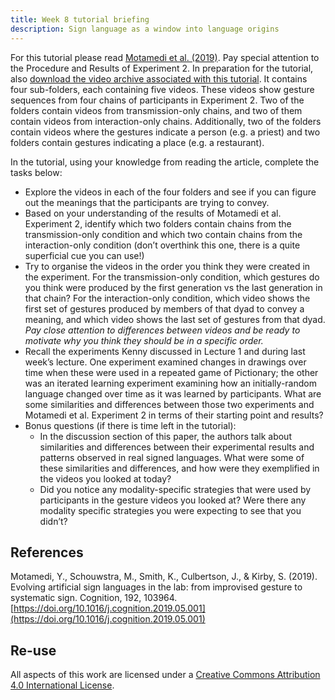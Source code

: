 ```yaml
---
title: Week 8 tutorial briefing
description: Sign language as a window into language origins 
---
```


For this tutorial please read [Motamedi et al. (2019)](https://doi.org/10.1016/j.cognition.2019.05.001). Pay special attention to the Procedure and Results of Experiment 2. In preparation for the tutorial, also [download the video archive associated with this tutorial](origins_tutorial_wk8_videos.zip). It contains four sub-folders, each containing five videos. These videos show gesture sequences from four chains of participants in Experiment 2. Two of the folders contain videos from transmission-only chains, and two of them contain videos from interaction-only chains. Additionally, two of the folders contain videos where the gestures indicate a person (e.g. a priest) and two folders contain gestures indicating a place (e.g. a restaurant). 

In the tutorial, using your knowledge from reading the article, complete the tasks below:
- Explore the videos in each of the four folders and see if you can figure out the meanings that the participants are trying to convey.
- Based on your understanding of the results of Motamedi et al. Experiment 2, identify which two folders contain chains from the transmission-only condition and which two contain chains from the interaction-only condition (don’t overthink this one, there is a quite superficial cue you can use!)
- Try to organise the videos in the order you think they were created in the experiment.  For the transmission-only condition, which gestures do you think were produced by the first generation vs the last generation in that chain? For the interaction-only condition, which video shows the first set of gestures produced by members of that dyad to convey a meaning, and which video shows the last set of gestures from that dyad. *Pay close attention to differences between videos and be ready to motivate why you think they should be in a specific order.*
- Recall the experiments Kenny discussed in Lecture 1 and during last week’s lecture. One experiment examined changes in drawings over time when these were used in a repeated game of Pictionary; the other was an iterated learning experiment examining how an initially-random language changed over time as it was learned by participants. What are some similarities and differences between those two experiments and Motamedi et al. Experiment 2 in terms of their starting point and results? 
- Bonus questions (if there is time left in the tutorial):
    - In the discussion section of this paper, the authors talk about similarities and differences between their experimental results and patterns observed in real signed languages. What were some of these similarities and differences, and how were they exemplified in the videos you looked at today?
    - Did you notice any modality-specific strategies that were used by participants in the gesture videos you looked at? Were there any modality specific strategies you were expecting to see that you didn’t?

## References

Motamedi, Y., Schouwstra, M., Smith, K., Culbertson, J., & Kirby, S. (2019). Evolving artificial sign languages in the lab: from improvised gesture to systematic sign. Cognition, 192, 103964. [https://doi.org/10.1016/j.cognition.2019.05.001](https://doi.org/10.1016/j.cognition.2019.05.001)

## Re-use

All aspects of this work are licensed under a [Creative Commons Attribution 4.0 International License](http://creativecommons.org/licenses/by/4.0/).
